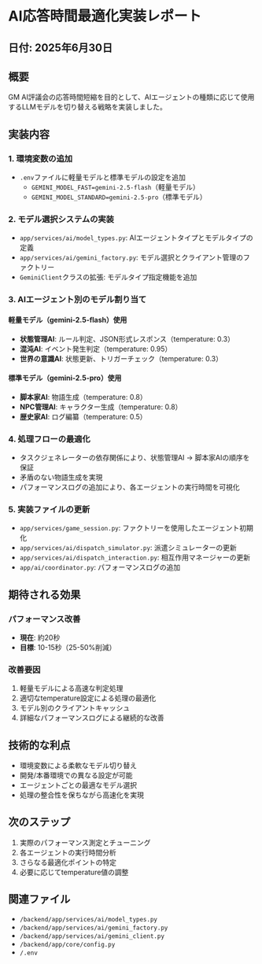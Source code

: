 # AI応答時間最適化実装レポート

## 日付: 2025年6月30日

## 概要
GM AI評議会の応答時間短縮を目的として、AIエージェントの種類に応じて使用するLLMモデルを切り替える戦略を実装しました。

## 実装内容

### 1. 環境変数の追加
- `.env`ファイルに軽量モデルと標準モデルの設定を追加
  - `GEMINI_MODEL_FAST=gemini-2.5-flash`（軽量モデル）
  - `GEMINI_MODEL_STANDARD=gemini-2.5-pro`（標準モデル）

### 2. モデル選択システムの実装
- `app/services/ai/model_types.py`: AIエージェントタイプとモデルタイプの定義
- `app/services/ai/gemini_factory.py`: モデル選択とクライアント管理のファクトリー
- `GeminiClient`クラスの拡張: モデルタイプ指定機能を追加

### 3. AIエージェント別のモデル割り当て

#### 軽量モデル（gemini-2.5-flash）使用
- **状態管理AI**: ルール判定、JSON形式レスポンス（temperature: 0.3）
- **混沌AI**: イベント発生判定（temperature: 0.95）
- **世界の意識AI**: 状態更新、トリガーチェック（temperature: 0.3）

#### 標準モデル（gemini-2.5-pro）使用
- **脚本家AI**: 物語生成（temperature: 0.8）
- **NPC管理AI**: キャラクター生成（temperature: 0.8）
- **歴史家AI**: ログ編纂（temperature: 0.5）

### 4. 処理フローの最適化
- タスクジェネレーターの依存関係により、状態管理AI → 脚本家AIの順序を保証
- 矛盾のない物語生成を実現
- パフォーマンスログの追加により、各エージェントの実行時間を可視化

### 5. 実装ファイルの更新
- `app/services/game_session.py`: ファクトリーを使用したエージェント初期化
- `app/services/ai/dispatch_simulator.py`: 派遣シミュレーターの更新
- `app/services/ai/dispatch_interaction.py`: 相互作用マネージャーの更新
- `app/ai/coordinator.py`: パフォーマンスログの追加

## 期待される効果

### パフォーマンス改善
- **現在**: 約20秒
- **目標**: 10-15秒（25-50%削減）

### 改善要因
1. 軽量モデルによる高速な判定処理
2. 適切なtemperature設定による処理の最適化
3. モデル別のクライアントキャッシュ
4. 詳細なパフォーマンスログによる継続的な改善

## 技術的な利点
- 環境変数による柔軟なモデル切り替え
- 開発/本番環境での異なる設定が可能
- エージェントごとの最適なモデル選択
- 処理の整合性を保ちながら高速化を実現

## 次のステップ
1. 実際のパフォーマンス測定とチューニング
2. 各エージェントの実行時間分析
3. さらなる最適化ポイントの特定
4. 必要に応じてtemperature値の調整

## 関連ファイル
- `/backend/app/services/ai/model_types.py`
- `/backend/app/services/ai/gemini_factory.py`
- `/backend/app/services/ai/gemini_client.py`
- `/backend/app/core/config.py`
- `/.env`